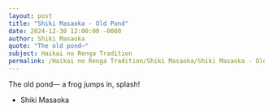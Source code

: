 ```yaml
---
layout: post
title: "Shiki Masaoka - Old Pond"
date: 2024-12-30 12:00:00 -0000
author: Shiki Masaoka
quote: "The old pond—"
subject: Haikai no Renga Tradition
permalink: /Haikai no Renga Tradition/Shiki Masaoka/Shiki Masaoka - Old Pond
---
```


The old pond—
a frog jumps in,
splash!

- Shiki Masaoka
